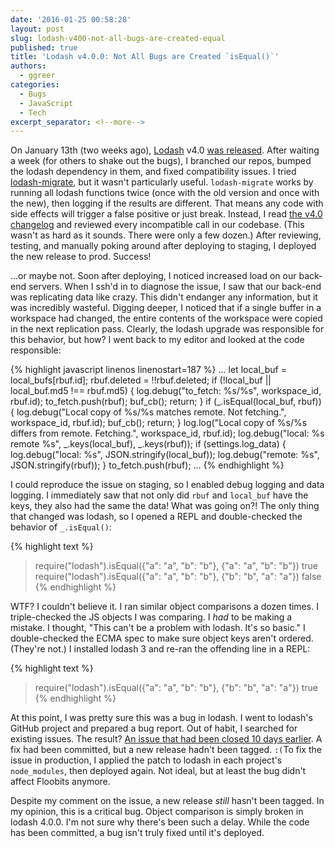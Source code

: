 ```yaml
---
date: '2016-01-25 00:58:28'
layout: post
slug: lodash-v400-not-all-bugs-are-created-equal
published: true
title: 'Lodash v4.0.0: Not All Bugs are Created `isEqual()`'
authors:
  - ggreer
categories:
  - Bugs
  - JavaScript
  - Tech
excerpt_separator: <!--more-->
---
```


On January 13th (two weeks ago), [Lodash](https://lodash.com/) v4.0 [was released](https://github.com/lodash/lodash/releases/tag/4.0.0). After waiting a week (for others to shake out the bugs), I branched our repos, bumped the lodash dependency in them, and fixed compatibility issues. I tried [lodash-migrate](https://github.com/lodash/lodash-migrate), but it wasn't particularly useful. `lodash-migrate` works by running all lodash functions twice (once with the old version and once with the new), then logging if the results are different. That means any code with side effects will trigger a false positive or just break. Instead, I read [the v4.0 changelog](https://github.com/lodash/lodash/wiki/Changelog#compatibility-warnings) and reviewed every incompatible call in our codebase. (This wasn't as hard as it sounds. There were only a few dozen.) After reviewing, testing, and manually poking around after deploying to staging, I deployed the new release to prod. Success!

...or maybe not.<!--more--> Soon after deploying, I noticed increased load on our back-end servers. When I ssh'd in to diagnose the issue, I saw that our back-end was replicating data like crazy. This didn't endanger any information, but it was incredibly wasteful. Digging deeper, I noticed that if a single buffer in a workspace had changed, the entire contents of the workspace were copied in the next replication pass. Clearly, the lodash upgrade was responsible for this behavior, but how? I went back to my editor and looked at the code responsible:

{% highlight javascript linenos linenostart=187 %}
...
let local_buf = local_bufs[rbuf.id];
rbuf.deleted = !!rbuf.deleted;
if (!local_buf || local_buf.md5 !== rbuf.md5) {
  log.debug("to_fetch: %s/%s", workspace_id, rbuf.id);
  to_fetch.push(rbuf);
  buf_cb();
  return;
}
if (_.isEqual(local_buf, rbuf)) {
  log.debug("Local copy of %s/%s matches remote. Not fetching.", workspace_id, rbuf.id);
  buf_cb();
  return;
}
log.log("Local copy of %s/%s differs from remote. Fetching.", workspace_id, rbuf.id);
log.debug("local: %s remote %s", _.keys(local_buf), _.keys(rbuf));
if (settings.log_data) {
  log.debug("local:  %s", JSON.stringify(local_buf));
  log.debug("remote: %s", JSON.stringify(rbuf));
}
to_fetch.push(rbuf);
...
{% endhighlight %}

I could reproduce the issue on staging, so I enabled debug logging and data logging. I immediately saw that not only did `rbuf` and `local_buf` have the keys, they also had the same the data! What was going on?! The only thing that changed was lodash, so I opened a REPL and double-checked the behavior of `_.isEqual()`:

{% highlight text %}
> require("lodash").isEqual({"a": "a", "b": "b"}, {"a": "a", "b": "b"})
true
> require("lodash").isEqual({"a": "a", "b": "b"}, {"b": "b", "a": "a"})
false
{% endhighlight %}

WTF? I couldn't believe it. I ran similar object comparisons a dozen times. I triple-checked the JS objects I was comparing. I *had* to be making a mistake. I thought, "This can't be a problem with lodash. It's so basic." I double-checked the ECMA spec to make sure object keys aren't ordered. (They're not.) I installed lodash 3 and re-ran the offending line in a REPL:

{% highlight text %}
> require("lodash").isEqual({"a": "a", "b": "b"}, {"b": "b", "a": "a"})
true
{% endhighlight %}

At this point, I was pretty sure this was a bug in lodash. I went to lodash's GitHub project and prepared a bug report. Out of habit, I searched for existing issues. The result? [An issue that had been closed 10 days earlier](https://github.com/lodash/lodash/issues/1758). A fix had been committed, but a new release hadn't been tagged. `:(`To fix the issue in production, I applied the patch to lodash in each project's `node_modules`, then deployed again. Not ideal, but at least the bug didn't affect Floobits anymore.

Despite my comment on the issue, a new release *still* hasn't been tagged. In my opinion, this is a critical bug. Object comparison is simply broken in lodash 4.0.0. I'm not sure why there's been such a delay. While the code has been committed, a bug isn't truly fixed until it's deployed.
